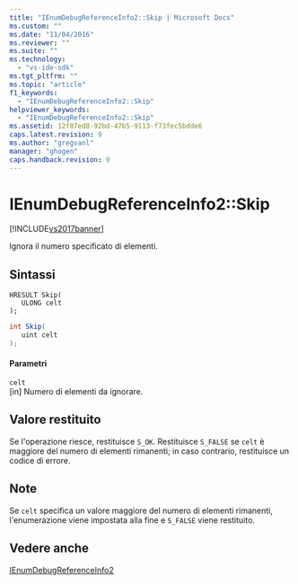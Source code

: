 ```yaml
---
title: "IEnumDebugReferenceInfo2::Skip | Microsoft Docs"
ms.custom: ""
ms.date: "11/04/2016"
ms.reviewer: ""
ms.suite: ""
ms.technology: 
  - "vs-ide-sdk"
ms.tgt_pltfrm: ""
ms.topic: "article"
f1_keywords: 
  - "IEnumDebugReferenceInfo2::Skip"
helpviewer_keywords: 
  - "IEnumDebugReferenceInfo2::Skip"
ms.assetid: 12f07ed8-92bd-47b5-9113-f73fec5bdde6
caps.latest.revision: 9
ms.author: "gregvanl"
manager: "ghogen"
caps.handback.revision: 9
---
```

# IEnumDebugReferenceInfo2::Skip
[!INCLUDE[vs2017banner](../../../code-quality/includes/vs2017banner.md)]

Ignora il numero specificato di elementi.  
  
## Sintassi  
  
```cpp#  
HRESULT Skip(  
   ULONG celt  
);  
```  
  
```c#  
int Skip(  
   uint celt  
);  
```  
  
#### Parametri  
 `celt`  
 \[in\]  Numero di elementi da ignorare.  
  
## Valore restituito  
 Se l'operazione riesce, restituisce `S_OK`.  Restituisce `S_FALSE` se `celt` è maggiore del numero di elementi rimanenti; in caso contrario, restituisce un codice di errore.  
  
## Note  
 Se `celt` specifica un valore maggiore del numero di elementi rimanenti, l'enumerazione viene impostata alla fine e `S_FALSE` viene restituito.  
  
## Vedere anche  
 [IEnumDebugReferenceInfo2](../../../extensibility/debugger/reference/ienumdebugreferenceinfo2.md)